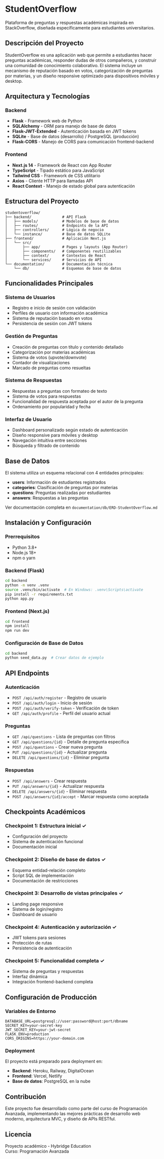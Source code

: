 # StudentOverflow

Plataforma de preguntas y respuestas académicas inspirada en StackOverflow, diseñada específicamente para estudiantes universitarios.

## Descripción del Proyecto

StudentOverflow es una aplicación web que permite a estudiantes hacer preguntas académicas, responder dudas de otros compañeros, y construir una comunidad de conocimiento colaborativo. El sistema incluye un mecanismo de reputación basado en votos, categorización de preguntas por materias, y un diseño responsive optimizado para dispositivos móviles y desktop.

## Arquitectura y Tecnologías

### Backend

- **Flask** - Framework web de Python
- **SQLAlchemy** - ORM para manejo de base de datos
- **Flask-JWT-Extended** - Autenticación basada en JWT tokens
- **SQLite** - Base de datos (desarrollo) / PostgreSQL (producción)
- **Flask-CORS** - Manejo de CORS para comunicación frontend-backend

### Frontend

- **Next.js 14** - Framework de React con App Router
- **TypeScript** - Tipado estático para JavaScript
- **Tailwind CSS** - Framework de CSS utilitario
- **Axios** - Cliente HTTP para llamadas API
- **React Context** - Manejo de estado global para autenticación

## Estructura del Proyecto

```
studentoverflow/
├── backend/              # API Flask
│   ├── models/           # Modelos de base de datos
│   ├── routes/           # Endpoints de la API
│   ├── controllers/      # Lógica de negocio
│   └── instance/         # Base de datos SQLite
├── frontend/             # Aplicación Next.js
│   └── src/
│       ├── app/          # Pages y layouts (App Router)
│       ├── components/   # Componentes reutilizables
│       ├── context/      # Contextos de React
│       └── services/     # Servicios de API
└── documentation/        # Documentación técnica
    └── db/               # Esquemas de base de datos
```

## Funcionalidades Principales

### Sistema de Usuarios

- Registro e inicio de sesión con validación
- Perfiles de usuario con información académica
- Sistema de reputación basado en votos
- Persistencia de sesión con JWT tokens

### Gestión de Preguntas

- Creación de preguntas con título y contenido detallado
- Categorización por materias académicas
- Sistema de votos (upvote/downvote)
- Contador de visualizaciones
- Marcado de preguntas como resueltas

### Sistema de Respuestas

- Respuestas a preguntas con formateo de texto
- Sistema de votos para respuestas
- Funcionalidad de respuesta aceptada por el autor de la pregunta
- Ordenamiento por popularidad y fecha

### Interfaz de Usuario

- Dashboard personalizado según estado de autenticación
- Diseño responsive para móviles y desktop
- Navegación intuitiva entre secciones
- Búsqueda y filtrado de contenido

## Base de Datos

El sistema utiliza un esquema relacional con 4 entidades principales:

- **users**: Información de estudiantes registrados
- **categories**: Clasificación de preguntas por materias
- **questions**: Preguntas realizadas por estudiantes
- **answers**: Respuestas a las preguntas

Ver documentación completa en `documentation/db/ERD-StudentOverflow.md`

## Instalación y Configuración

### Prerrequisitos

- Python 3.8+
- Node.js 18+
- npm o yarn

### Backend (Flask)

```bash
cd backend
python -m venv .venv
source .venv/bin/activate  # En Windows: .venv\Scripts\activate
pip install -r requirements.txt
python app.py
```

### Frontend (Next.js)

```bash
cd frontend
npm install
npm run dev
```

### Configuración de Base de Datos

```bash
cd backend
python seed_data.py  # Crear datos de ejemplo
```

## API Endpoints

### Autenticación

- `POST /api/auth/register` - Registro de usuario
- `POST /api/auth/login` - Inicio de sesión
- `POST /api/auth/verify-token` - Verificación de token
- `GET /api/auth/profile` - Perfil del usuario actual

### Preguntas

- `GET /api/questions` - Lista de preguntas con filtros
- `GET /api/questions/{id}` - Detalle de pregunta específica
- `POST /api/questions` - Crear nueva pregunta
- `PUT /api/questions/{id}` - Actualizar pregunta
- `DELETE /api/questions/{id}` - Eliminar pregunta

### Respuestas

- `POST /api/answers` - Crear respuesta
- `PUT /api/answers/{id}` - Actualizar respuesta
- `DELETE /api/answers/{id}` - Eliminar respuesta
- `POST /api/answers/{id}/accept` - Marcar respuesta como aceptada

## Checkpoints Académicos

### Checkpoint 1: Estructura inicial ✓

- Configuración del proyecto
- Sistema de autenticación funcional
- Documentación inicial

### Checkpoint 2: Diseño de base de datos ✓

- Esquema entidad-relación completo
- Script SQL de implementación
- Documentación de restricciones

### Checkpoint 3: Desarrollo de vistas principales ✓

- Landing page responsive
- Sistema de login/registro
- Dashboard de usuario

### Checkpoint 4: Autenticación y autorización ✓

- JWT tokens para sesiones
- Protección de rutas
- Persistencia de autenticación

### Checkpoint 5: Funcionalidad completa ✓

- Sistema de preguntas y respuestas
- Interfaz dinámica
- Integración frontend-backend completa

## Configuración de Producción

### Variables de Entorno

```env
DATABASE_URL=postgresql://user:password@host:port/dbname
SECRET_KEY=your-secret-key
JWT_SECRET_KEY=your-jwt-secret
FLASK_ENV=production
CORS_ORIGINS=https://your-domain.com
```

### Deployment

El proyecto está preparado para deployment en:

- **Backend**: Heroku, Railway, DigitalOcean
- **Frontend**: Vercel, Netlify
- **Base de datos**: PostgreSQL en la nube

## Contribución

Este proyecto fue desarrollado como parte del curso de Programación Avanzada, implementando las mejores prácticas de desarrollo web moderno, arquitectura MVC, y diseño de APIs RESTful.

## Licencia

Proyecto académico - Hybridge Education  
Curso: Programación Avanzada
